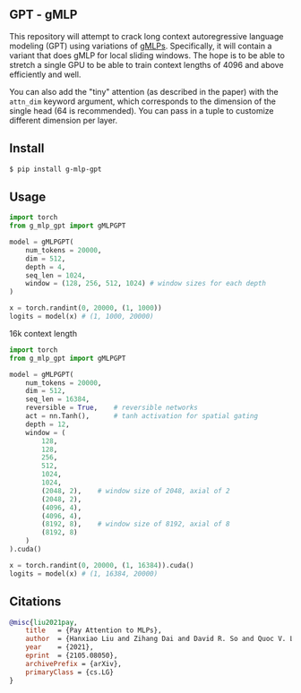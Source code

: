 ## GPT - gMLP

This repository will attempt to crack long context autoregressive language modeling (GPT) using variations of <a href="https://arxiv.org/abs/2105.08050">gMLPs</a>. Specifically, it will contain a variant that does gMLP for local sliding windows. The hope is to be able to stretch a single GPU to be able to train context lengths of 4096 and above efficiently and well.

You can also add the "tiny" attention (as described in the paper) with the `attn_dim` keyword argument, which corresponds to the dimension of the single head (64 is recommended). You can pass in a tuple to customize different dimension per layer.

## Install

```bash
$ pip install g-mlp-gpt
```

## Usage

```python
import torch
from g_mlp_gpt import gMLPGPT

model = gMLPGPT(
    num_tokens = 20000,
    dim = 512,
    depth = 4,
    seq_len = 1024,
    window = (128, 256, 512, 1024) # window sizes for each depth
)

x = torch.randint(0, 20000, (1, 1000))
logits = model(x) # (1, 1000, 20000)
```

16k context length

```python
import torch
from g_mlp_gpt import gMLPGPT

model = gMLPGPT(
    num_tokens = 20000,
    dim = 512,
    seq_len = 16384,
    reversible = True,    # reversible networks
    act = nn.Tanh(),      # tanh activation for spatial gating
    depth = 12,
    window = (
        128,
        128,
        256,
        512,
        1024,
        1024,
        (2048, 2),    # window size of 2048, axial of 2
        (2048, 2),
        (4096, 4),
        (4096, 4),
        (8192, 8),    # window size of 8192, axial of 8
        (8192, 8)
    )
).cuda()

x = torch.randint(0, 20000, (1, 16384)).cuda()
logits = model(x) # (1, 16384, 20000)
```

## Citations

```bibtex
@misc{liu2021pay,
    title   = {Pay Attention to MLPs}, 
    author  = {Hanxiao Liu and Zihang Dai and David R. So and Quoc V. Le},
    year    = {2021},
    eprint  = {2105.08050},
    archivePrefix = {arXiv},
    primaryClass = {cs.LG}
}
```
